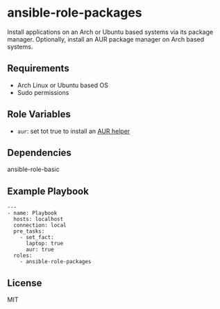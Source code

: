 ansible-role-packages
=========

Install applications on an Arch or Ubuntu based systems via its package manager. Optionally, install an AUR package manager on Arch based systems.

Requirements
------------

- Arch Linux or Ubuntu based OS
- Sudo permissions

Role Variables
--------------

- `aur`: set tot true to install an [AUR helper](https://aur.archlinux.org/)

Dependencies
------------

ansible-role-basic

Example Playbook
----------------

```
---
- name: Playbook
  hosts: localhost
  connection: local
  pre_tasks:
    - set_fact:
      laptop: true
      aur: true
  roles:
    - ansible-role-packages
```

License
-------

MIT
